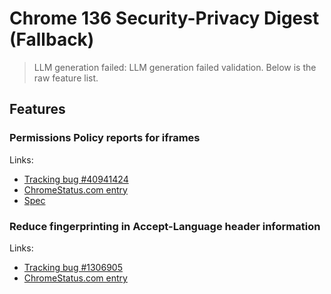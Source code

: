 # Chrome 136 Security-Privacy Digest (Fallback)
> LLM generation failed: LLM generation failed validation. Below is the raw feature list.

## Features

### Permissions Policy reports for iframes
Links:
- [Tracking bug #40941424](https://bugs.chromium.org/p/chromium/issues/detail?id=40941424)
- [ChromeStatus.com entry](https://chromestatus.com/feature/5061997434142720)
- [Spec](https://w3c.github.io/webappsec-permissions-policy/#reporting)

### Reduce fingerprinting in Accept-Language header information
Links:
- [Tracking bug #1306905](https://bugs.chromium.org/p/chromium/issues/detail?id=1306905)
- [ChromeStatus.com entry](https://chromestatus.com/feature/5042348942655488)